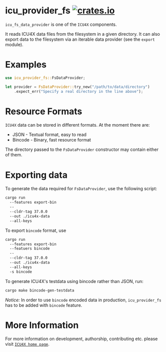# icu_provider_fs [![crates.io](http://meritbadge.herokuapp.com/icu_provider_fs)](https://crates.io/crates/icu_provider_fs)

`icu_fs_data_provider` is one of the `ICU4X` components.

It reads ICU4X data files from the filesystem in a given directory. It can also export data to
the filesystem via an iterable data provider (see the `export` module).

# Examples

```rust
use icu_provider_fs::FsDataProvider;

let provider = FsDataProvider::try_new("/path/to/data/directory")
    .expect_err("Specify a real directory in the line above");
```

# Resource Formats

`ICU4X` data can be stored in different formats. At the moment there are:

* JSON - Textual format, easy to read
* Bincode - Binary, fast resource format

The directory passed to the `FsDataProvider` constructor may contain either of them.

# Exporting data

To generate the data required for `FsDataProvider`, use the following script:

```bash
cargo run
  --features export-bin
  --
  --cldr-tag 37.0.0
  --out ./icu4x-data
  --all-keys
```

To export `bincode` format, use

```bash
cargo run
  --features export-bin
  --featuers bincode
  --
  --cldr-tag 37.0.0
  --out ./icu4x-data
  --all-keys
  -s bincode
```

To generate ICU4X's testdata using bincode rather than JSON, run:

```bash
cargo make bincode-gen-testdata
```

*Notice:* In order to use `bincode` encoded data in production, `icu_provider_fs` has to be
added with `bincode` feature.

# More Information

For more information on development, authorship, contributing etc. please visit [`ICU4X home page`](https://github.com/unicode-org/icu4x).
